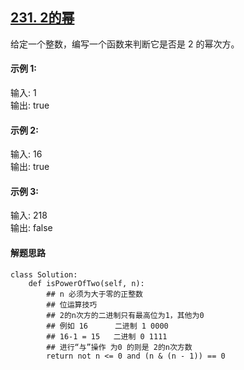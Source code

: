 ## [231. 2的幂](https://leetcode-cn.com/problems/power-of-two/)
给定一个整数，编写一个函数来判断它是否是 2 的幂次方。

#### 示例 1:

输入: 1<br>
输出: true<br>
#### 示例 2:

输入: 16<br>
输出: true<br>
#### 示例 3:

输入: 218<br>
输出: false

#### 解题思路
```
class Solution:
    def isPowerOfTwo(self, n):
		## n 必须为大于零的正整数
		## 位运算技巧
		## 2的n次方的二进制只有最高位为1，其他为0
		## 例如 16      二进制 1 0000
		## 16-1 = 15   二进制 0 1111
		## 进行“与”操作 为0 的则是 2的n次方数
		return not n <= 0 and (n & (n - 1)) == 0
```
